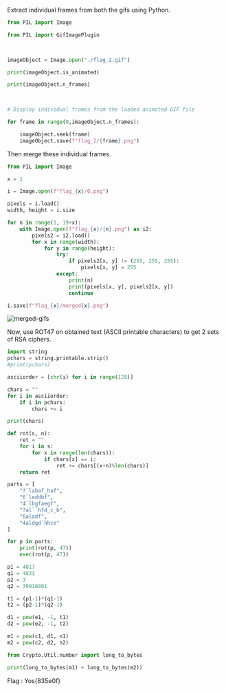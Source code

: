Extract individual frames from both the gifs using Python.

```python
from PIL import Image

from PIL import GifImagePlugin

 

imageObject = Image.open("./flag_2.gif")

print(imageObject.is_animated)

print(imageObject.n_frames)

 

# Display individual frames from the loaded animated GIF file

for frame in range(0,imageObject.n_frames):

    imageObject.seek(frame)
    imageObject.save(f"flag_2/{frame}.png")

```

Then merge these individual frames.

```python
from PIL import Image

x = 1

i = Image.open(f"flag_{x}/0.png")

pixels = i.load()
width, height = i.size

for n in range(1, 19+x):
	with Image.open(f"flag_{x}/{n}.png") as i2:
		pixels2 = i2.load()
		for x in range(width):
			for y in range(height):
				try:
					if pixels2[x, y] != (255, 255, 255):
						pixels[x, y] = 255
				except:
					print(n)
					print(pixels[x, y], pixels2[x, y])
					continue

i.save(f"flag_{x}/merged{x}.png")
```

![merged-gifs](https://i.imgur.com/MoSuOAv.png)

Now, use ROT47 on obtained text (ASCII printable characters) to get 2 sets of RSA ciphers.

```python
import string
pchars = string.printable.strip()
#print(pchars)

asciiorder = [chr(i) for i in range(128)]

chars = ""
for i in asciiorder:
    if i in pchars:
        chars += i

print(chars)

def rot(s, n):
    ret = ""
    for i in s:
        for x in range(len(chars)):
            if chars[x] == i:
                ret += chars[(x+n)%len(chars)]
    return ret

parts = [
    "?`labaf_haf",
    "6`leddbf",
    "4`lbgfaegf",
    "?al``hfd_c_b",
    "6aladf",
    "4aldgd`hhce"
]

for p in parts:
    print(rot(p, 47))
    exec(rot(p, 47))

p1 = 4817
q1 = 4831
p2 = 3
q2 = 39916801

t1 = (p1-1)*(q1-1)
t2 = (p2-1)*(q2-1)

d1 = pow(e1, -1, t1)
d2 = pow(e2, -1, t2)

m1 = pow(c1, d1, n1)
m2 = pow(c2, d2, n2)

from Crypto.Util.number import long_to_bytes

print(long_to_bytes(m1) + long_to_bytes(m2))

```

Flag : Yos{835e0f}
